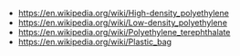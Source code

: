 - https://en.wikipedia.org/wiki/High-density_polyethylene
- https://en.wikipedia.org/wiki/Low-density_polyethylene
- https://en.wikipedia.org/wiki/Polyethylene_terephthalate
- https://en.wikipedia.org/wiki/Plastic_bag
